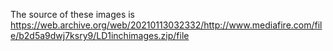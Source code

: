 The source of these images is <https://web.archive.org/web/20210113032332/http://www.mediafire.com/file/b2d5a9dwj7ksry9/LD1inchimages.zip/file>
